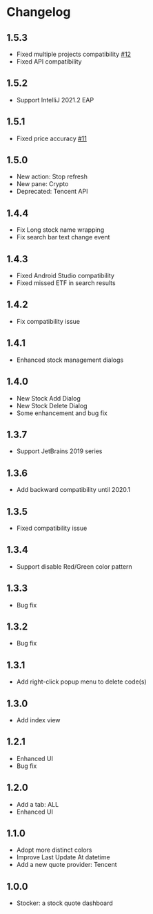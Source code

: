 # Changelog

## 1.5.3

- Fixed multiple projects compatibility [#12](https://github.com/WhiteVermouth/intellij-investor-dashboard/issues/12)
- Fixed API compatibility

## 1.5.2

- Support IntelliJ 2021.2 EAP

## 1.5.1

- Fixed price accuracy [#11](https://github.com/WhiteVermouth/intellij-investor-dashboard/issues/11)

## 1.5.0

- New action: Stop refresh
- New pane: Crypto
- Deprecated: Tencent API

## 1.4.4

- Fix Long stock name wrapping
- Fix search bar text change event

## 1.4.3

- Fixed Android Studio compatibility
- Fixed missed ETF in search results

## 1.4.2

- Fix compatibility issue

## 1.4.1

- Enhanced stock management dialogs

## 1.4.0

- New Stock Add Dialog
- New Stock Delete Dialog
- Some enhancement and bug fix

## 1.3.7

- Support JetBrains 2019 series

## 1.3.6

- Add backward compatibility until 2020.1

## 1.3.5

- Fixed compatibility issue

## 1.3.4

- Support disable Red/Green color pattern

## 1.3.3

- Bug fix

## 1.3.2

- Bug fix

## 1.3.1

- Add right-click popup menu to delete code(s)

## 1.3.0

- Add index view

## 1.2.1

- Enhanced UI
- Bug fix

## 1.2.0

- Add a tab: ALL
- Enhanced UI

## 1.1.0

- Adopt more distinct colors
- Improve Last Update At datetime
- Add a new quote provider: Tencent

## 1.0.0

- Stocker: a stock quote dashboard